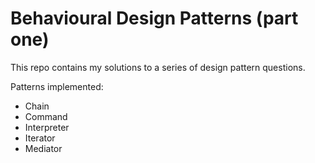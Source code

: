# Behavioural Design Patterns (part one)

This repo contains my solutions to a series of design pattern questions.

Patterns implemented:
- Chain
- Command
- Interpreter
- Iterator
- Mediator


